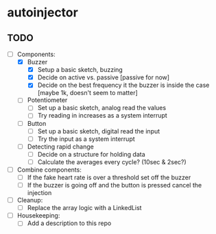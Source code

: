 # autoinjector

## TODO

- [ ] Components:
	- [x] Buzzer
		- [x] Setup a basic sketch, buzzing
		- [x] Decide on active vs. passive [passive for now]
		- [x] Decide on the best frequency it the buzzer is inside the case [maybe 1k, doesn't seem to matter]
	- [ ] Potentiometer
		- [ ] Set up a basic sketch, analog read the values
		- [ ] Try reading in increases as a system interrupt
	- [ ] Button
		- [ ] Set up a basic sketch, digital read the input
		- [ ] Try the input as a system interrupt
	- [ ] Detecting rapid change
		- [ ] Decide on a structure for holding data
		- [ ] Calculate the averages every cycle? (10sec & 2sec?)
- [ ] Combine components:
	- [ ] If the fake heart rate is over a threshold set off the buzzer
	- [ ] If the buzzer is going off and the button is pressed cancel the injection
- [ ] Cleanup:
	- [ ] Replace the array logic with a LinkedList
- [ ] Housekeeping:
	- [ ] Add a description to this repo